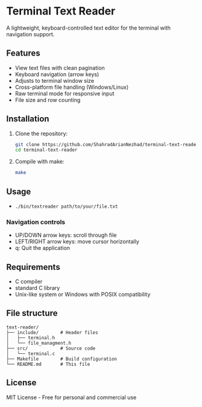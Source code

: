 # Terminal Text Reader

A lightweight, keyboard-controlled text editor for the terminal with navigation support.

## Features

- View text files with clean pagination
- Keyboard navigation (arrow keys)
- Adjusts to terminal window size
- Cross-platform file handling (Windows/Linux)
- Raw terminal mode for responsive input
- File size and row counting

## Installation

1. Clone the repository:
   ```bash
   git clone https://github.com/ShahradArianNezhad/terminal-text-reader.git
   cd terminal-text-reader
   ```
2. Compile with make:  
    ```bash
    make
    ```

## Usage
-
    ```bash
    ./bin/textreader path/to/your/file.txt
    ```

### Navigation controls
- UP/DOWN arrow keys: scroll through file
- LEFT/RIGHT arrow keys: move cursor horizontally
- q: Quit the application


## Requirements
- C compiler
- standard C library
- Unix-like system or Windows with POSIX compatibility

## File structure
```
text-reader/
├── include/        # Header files
│   ├── terminal.h
│   └── file_managment.h
├── src/            # Source code
│   └── terminal.c
├── Makefile        # Build configuration
└── README.md       # This file
```

## License
MIT License - Free for personal and commercial use